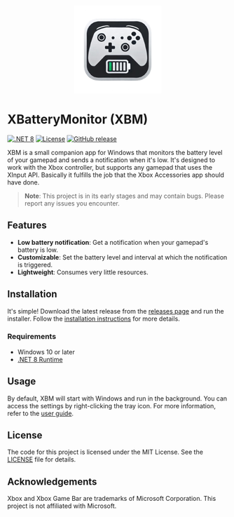 <div align="center">
 <img alt="xbm" height="200px" src="./Assets/xbm_256x256.png">
</div>

# XBatteryMonitor (XBM)

[![.NET 8](https://img.shields.io/badge/.NET-8.0-purple.svg)](https://dotnet.microsoft.com/download/dotnet/8.0)
[![License](https://img.shields.io/badge/License-MIT-blue.svg)](LICENSE)
[![GitHub release](https://img.shields.io/github/v/release/dikayx/xbatterymonitor)](https://github.com/dikayx/xbatterymonitor/releases)

XBM is a small companion app for Windows that monitors the battery level of your gamepad and sends a notification when it's low. It's designed to work with the Xbox controller, but supports any gamepad that uses the XInput API. Basically it fulfills the job that the Xbox Accessories app should have done.

> **Note**: This project is in its early stages and may contain bugs. Please report any issues you encounter.

## Features

-   **Low battery notification**: Get a notification when your gamepad's battery is low.
-   **Customizable**: Set the battery level and interval at which the notification is triggered.
-   **Lightweight**: Consumes very little resources.

## Installation

It's simple! Download the latest release from the [releases page](https://github.com/dikayx/xbatterymonitor/releases) and run the installer. Follow the [installation instructions](Docs/INSTALLATION.md) for more details.

### Requirements

-   Windows 10 or later
-   [.NET 8 Runtime](https://dotnet.microsoft.com/download/dotnet/8.0)

## Usage

By default, XBM will start with Windows and run in the background. You can access the settings by right-clicking the tray icon. For more information, refer to the [user guide](Docs/USER_GUIDE.md).

## License

The code for this project is licensed under the MIT License. See the [LICENSE](LICENSE) file for details.

## Acknowledgements

Xbox and Xbox Game Bar are trademarks of Microsoft Corporation. This project is not affiliated with Microsoft.
